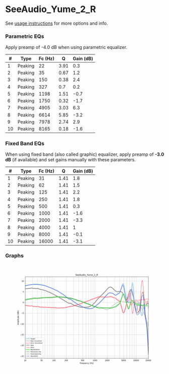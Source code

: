 # SeeAudio_Yume_2_R
See [usage instructions](https://github.com/jaakkopasanen/AutoEq#usage) for more options and info.

### Parametric EQs
Apply preamp of -4.0 dB when using parametric equalizer.

|   # | Type    |   Fc (Hz) |    Q |   Gain (dB) |
|-----|---------|-----------|------|-------------|
|   1 | Peaking |        22 | 3.91 |         0.3 |
|   2 | Peaking |        35 | 0.67 |         1.2 |
|   3 | Peaking |       150 | 0.38 |         2.4 |
|   4 | Peaking |       327 | 0.7  |         0.2 |
|   5 | Peaking |      1198 | 1.51 |        -0.7 |
|   6 | Peaking |      1750 | 0.32 |        -1.7 |
|   7 | Peaking |      4905 | 3.03 |         6.3 |
|   8 | Peaking |      6614 | 5.85 |        -3.2 |
|   9 | Peaking |      7978 | 2.74 |         2.9 |
|  10 | Peaking |      8165 | 0.18 |        -1.6 |

### Fixed Band EQs
When using fixed band (also called graphic) equalizer, apply preamp of **-3.0 dB** (if available) and set gains manually with these parameters.

|   # | Type    |   Fc (Hz) |    Q |   Gain (dB) |
|-----|---------|-----------|------|-------------|
|   1 | Peaking |        31 | 1.41 |         1.8 |
|   2 | Peaking |        62 | 1.41 |         1.5 |
|   3 | Peaking |       125 | 1.41 |         2.2 |
|   4 | Peaking |       250 | 1.41 |         1.8 |
|   5 | Peaking |       500 | 1.41 |         0.3 |
|   6 | Peaking |      1000 | 1.41 |        -1.6 |
|   7 | Peaking |      2000 | 1.41 |        -3.3 |
|   8 | Peaking |      4000 | 1.41 |         1   |
|   9 | Peaking |      8000 | 1.41 |        -0.1 |
|  10 | Peaking |     16000 | 1.41 |        -3.1 |

### Graphs
![](./SeeAudio_Yume_2_R.png)
